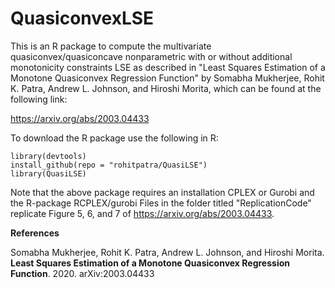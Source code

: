# QuasiconvexLSE
This is an R package to compute the multivariate quasiconvex/quasiconcave nonparametric with or without additional monotonicity constraints LSE as described in "Least Squares Estimation of a Monotone Quasiconvex Regression Function" by Somabha Mukherjee, Rohit K. Patra, Andrew L. Johnson, and Hiroshi Morita, which can be found at the following link:

https://arxiv.org/abs/2003.04433

To download the R package use the following in R:
```
library(devtools)
install_github(repo = "rohitpatra/QuasiLSE")
library(QuasiLSE)
```

Note that the above package requires an installation CPLEX or Gurobi and the R-package RCPLEX/gurobi 
Files in the folder titled "ReplicationCode" replicate Figure 5, 6, and 7 of https://arxiv.org/abs/2003.04433. 

**References**

Somabha Mukherjee, Rohit K. Patra, Andrew L. Johnson, and Hiroshi Morita. **Least Squares Estimation of a Monotone Quasiconvex Regression Function**. 2020. arXiv:2003.04433

